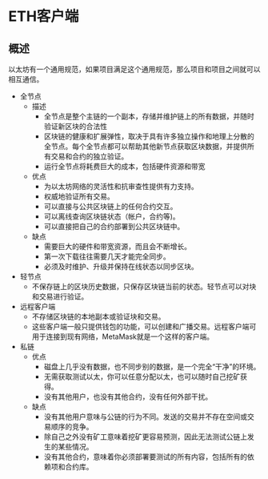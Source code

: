 # ETH客户端

## 概述

以太坊有一个通用规范，如果项目满足这个通用规范，那么项目和项目之间就可以相互通信。

- 全节点
  - 描述
    - 全节点是整个主链的一个副本，存储并维护链上的所有数据，并随时验证新区块的合法性
    - 区块链的健康和扩展弹性，取决于具有许多独立操作和地理上分散的全节点。每个全节点都可以帮助其他新节点获取区块数据，并提供所有交易和合约的独立验证。
    - 运行全节点将耗费巨大的成本，包括硬件资源和带宽
  - 优点
    - 为以太坊网络的灵活性和抗审查性提供有力支持。
    - 权威地验证所有交易。
    - 可以直接与公共区块链上的任何合约交互。
    - 可以离线查询区块链状态（帐户，合约等)。
    - 可以直接把自己的合约部署到公共区块链中。
  - 缺点
    - 需要巨大的硬件和带宽资源，而且会不断增长。
    - 第一次下载往往需要几天才能完全同步。
    - 必须及时维护、升级并保持在线状态以同步区块。
- 轻节点
  - 不保存链上的区块历史数据，只保存区块链当前的状态。轻节点可以对块和交易进行验证。
- 远程客户端
  - 不存储区块链的本地副本或验证块和交易。
  - 这些客户端一般只提供钱包的功能，可以创建和广播交易。远程客户端可用于连接到现有网络，MetaMask就是一个这样的客户端。
- 私链
  - 优点
    - 磁盘上几乎没有数据，也不同步别的数据，是一个完全“干净”的环境。
    - 无需获取测试以太，你可以任意分配以太，也可以随时自己挖矿获得。
    - 没有其他用户，也没有其他合约，没有任何外部干扰。
  - 缺点
    - 没有其他用户意味与公链的行为不同。发送的交易并不存在空间或交易顺序的竞争。
    - 除自己之外没有矿工意味着挖矿更容易预测，因此无法测试公链上发生的某些情况。
    - 没有其他合约，意味着你必须部署要测试的所有内容，包括所有的依赖项和合约库。
